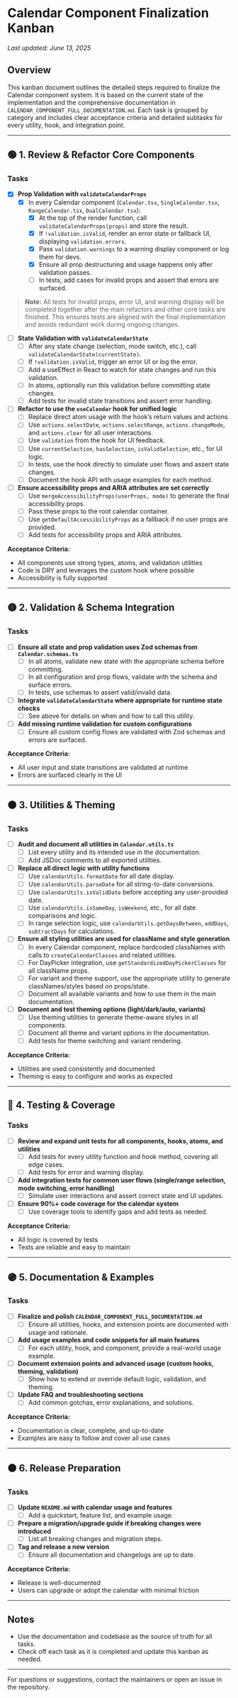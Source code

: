 # Calendar Component Finalization Kanban

_Last updated: June 13, 2025_

## Overview

This kanban document outlines the detailed steps required to finalize the Calendar component system. It is based on the current state of the implementation and the comprehensive documentation in `CALENDAR_COMPONENT_FULL_DOCUMENTATION.md`. Each task is grouped by category and includes clear acceptance criteria and detailed subtasks for every utility, hook, and integration point.

---

## 🟢 1. Review & Refactor Core Components

### Tasks
- [x] **Prop Validation with `validateCalendarProps`**
  - [x] In every Calendar component (`Calendar.tsx`, `SingleCalendar.tsx`, `RangeCalendar.tsx`, `DualCalendar.tsx`):
    - [x] At the top of the render function, call `validateCalendarProps(props)` and store the result.
    - [x] If `!validation.isValid`, render an error state or fallback UI, displaying `validation.errors`.
    - [x] Pass `validation.warnings` to a warning display component or log them for devs.
    - [x] Ensure all prop destructuring and usage happens only after validation passes.
    - [ ] In tests, add cases for invalid props and assert that errors are surfaced.

> **Note:** All tests for invalid props, error UI, and warning display will be completed together after the main refactors and other core tasks are finished. This ensures tests are aligned with the final implementation and avoids redundant work during ongoing changes.

- [ ] **State Validation with `validateCalendarState`**
  - [ ] After any state change (selection, mode switch, etc.), call `validateCalendarState(currentState)`.
  - [ ] If `!validation.isValid`, trigger an error UI or log the error.
  - [ ] Add a useEffect in React to watch for state changes and run this validation.
  - [ ] In atoms, optionally run this validation before committing state changes.
  - [ ] Add tests for invalid state transitions and assert error handling.
- [ ] **Refactor to use the `useCalendar` hook for unified logic**
  - [ ] Replace direct atom usage with the hook’s return values and actions.
  - [ ] Use `actions.selectDate`, `actions.selectRange`, `actions.changeMode`, and `actions.clear` for all user interactions.
  - [ ] Use `validation` from the hook for UI feedback.
  - [ ] Use `currentSelection`, `hasSelection`, `isValidSelection`, etc., for UI logic.
  - [ ] In tests, use the hook directly to simulate user flows and assert state changes.
  - [ ] Document the hook API with usage examples for each method.
- [ ] **Ensure accessibility props and ARIA attributes are set correctly**
  - [ ] Use `mergeAccessibilityProps(userProps, mode)` to generate the final accessibility props.
  - [ ] Pass these props to the root calendar container.
  - [ ] Use `getDefaultAccessibilityProps` as a fallback if no user props are provided.
  - [ ] Add tests for accessibility props and ARIA attributes.

**Acceptance Criteria:**
- All components use strong types, atoms, and validation utilities
- Code is DRY and leverages the custom hook where possible
- Accessibility is fully supported

---

## 🟡 2. Validation & Schema Integration

### Tasks
- [ ] **Ensure all state and prop validation uses Zod schemas from `Calendar.schemas.ts`**
  - [ ] In all atoms, validate new state with the appropriate schema before committing.
  - [ ] In all configuration and prop flows, validate with the schema and surface errors.
  - [ ] In tests, use schemas to assert valid/invalid data.
- [ ] **Integrate `validateCalendarState` where appropriate for runtime state checks**
  - [ ] See above for details on when and how to call this utility.
- [ ] **Add missing runtime validation for custom configurations**
  - [ ] Ensure all custom config flows are validated with Zod schemas and errors are surfaced.

**Acceptance Criteria:**
- All user input and state transitions are validated at runtime
- Errors are surfaced clearly in the UI

---

## 🟠 3. Utilities & Theming

### Tasks
- [ ] **Audit and document all utilities in `Calendar.utils.ts`**
  - [ ] List every utility and its intended use in the documentation.
  - [ ] Add JSDoc comments to all exported utilities.
- [ ] **Replace all direct logic with utility functions**
  - [ ] Use `calendarUtils.formatDate` for all date display.
  - [ ] Use `calendarUtils.parseDate` for all string-to-date conversions.
  - [ ] Use `calendarUtils.isValidDate` before accepting any user-provided date.
  - [ ] Use `calendarUtils.isSameDay`, `isWeekend`, etc., for all date comparisons and logic.
  - [ ] In range selection logic, use `calendarUtils.getDaysBetween`, `addDays`, `subtractDays` for calculations.
- [ ] **Ensure all styling utilities are used for className and style generation**
  - [ ] In every Calendar component, replace hardcoded classNames with calls to `createCalendarClasses` and related utilities.
  - [ ] For DayPicker integration, use `getStandardizedDayPickerClasses` for all className props.
  - [ ] For variant and theme support, use the appropriate utility to generate classNames/styles based on props/state.
  - [ ] Document all available variants and how to use them in the main documentation.
- [ ] **Document and test theming options (light/dark/auto, variants)**
  - [ ] Use theming utilities to generate theme-aware styles in all components.
  - [ ] Document all theme and variant options in the documentation.
  - [ ] Add tests for theme switching and variant rendering.

**Acceptance Criteria:**
- Utilities are used consistently and documented
- Theming is easy to configure and works as expected

---

## 🔵 4. Testing & Coverage

### Tasks
- [ ] **Review and expand unit tests for all components, hooks, atoms, and utilities**
  - [ ] Add tests for every utility function and hook method, covering all edge cases.
  - [ ] Add tests for error and warning display.
- [ ] **Add integration tests for common user flows (single/range selection, mode switching, error handling)**
  - [ ] Simulate user interactions and assert correct state and UI updates.
- [ ] **Ensure 90%+ code coverage for the calendar system**
  - [ ] Use coverage tools to identify gaps and add tests as needed.

**Acceptance Criteria:**
- All logic is covered by tests
- Tests are reliable and easy to maintain

---

## 🟣 5. Documentation & Examples

### Tasks
- [ ] **Finalize and polish `CALENDAR_COMPONENT_FULL_DOCUMENTATION.md`**
  - [ ] Ensure all utilities, hooks, and extension points are documented with usage and rationale.
- [ ] **Add usage examples and code snippets for all main features**
  - [ ] For each utility, hook, and component, provide a real-world usage example.
- [ ] **Document extension points and advanced usage (custom hooks, theming, validation)**
  - [ ] Show how to extend or override default logic, validation, and theming.
- [ ] **Update FAQ and troubleshooting sections**
  - [ ] Add common gotchas, error explanations, and solutions.

**Acceptance Criteria:**
- Documentation is clear, complete, and up-to-date
- Examples are easy to follow and cover all use cases

---

## 🟤 6. Release Preparation

### Tasks
- [ ] **Update `README.md` with calendar usage and features**
  - [ ] Add a quickstart, feature list, and example usage.
- [ ] **Prepare a migration/upgrade guide if breaking changes were introduced**
  - [ ] List all breaking changes and migration steps.
- [ ] **Tag and release a new version**
  - [ ] Ensure all documentation and changelogs are up to date.

**Acceptance Criteria:**
- Release is well-documented
- Users can upgrade or adopt the calendar with minimal friction

---

## Notes
- Use the documentation and codebase as the source of truth for all tasks.
- Check off each task as it is completed and update this kanban as needed.

---

For questions or suggestions, contact the maintainers or open an issue in the repository.
